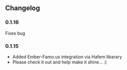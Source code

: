## Changelog

### 0.1.16

Fixes bug

### 0.1.15

- Added Ember-Famo.us integration via Hafem libarary
- Please check it out and help make it shine... :)
